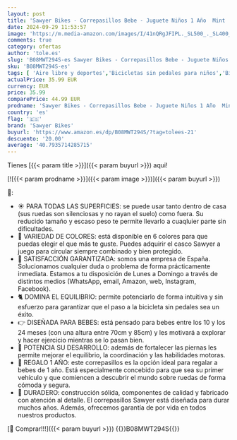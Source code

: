 ```yaml
---
layout: post
title: 'Sawyer Bikes - Correpasillos Bebe - Juguete Niños 1 Año  Mint '
date: 2024-09-29 11:53:57
image: 'https://m.media-amazon.com/images/I/41nQRgJFIPL._SL500_._SL400_.jpg'
comments: true
category: ofertas
author: 'tole.es'
slug: 'B08MWT294S-es Sawyer Bikes - Correpasillos Bebe - Juguete Niños 1 Año Mint'
sku: 'B08MWT294S-es'
tags: [ 'Aire libre y deportes','Bicicletas sin pedales para niños','Bicicletas, triciclos y correpasillos','Juguetes','Juguetes y juegos','bebe','sawyer bikes','🇪🇸', ]
actualPrice: 35.99 EUR
currency: EUR
price: 35.99
comparePrice: 44.99 EUR
prodname: 'Sawyer Bikes - Correpasillos Bebe - Juguete Niños 1 Año  Mint '
country: 'es'
flag: '🇪🇸'
brand: 'Sawyer Bikes'
buyurl: 'https://www.amazon.es/dp/B08MWT294S/?tag=tolees-21'
descuento: '20.00'
average: '40.7935714285715'
---
```


Tienes [{{< param title >}}]({{< param buyurl >}}) aqui!

[![{{< param prodname >}}]({{< param image >}})]({{< param buyurl >}})

🔎:

- ☀️ PARA TODAS LAS SUPERFICIES: se puede usar tanto dentro de casa (sus ruedas son silenciosas y no rayan el suelo) como fuera. Su reducido tamaño y escaso peso te permite llevarlo a cuaqluier parte sin dificultades.
- 🌈 VARIEDAD DE COLORES: está disponible en 6 colores para que puedas elegir el que más te guste. Puedes adquirir el casco Sawyer a juego para circular siempre combinado y bien protegido.
- 💬 SATISFACCIÓN GARANTIZADA: somos una empresa de España. Solucionamos cualquier duda o problema de forma prácticamente inmediata. Estamos a tu disposición de Lunes a Domingo a través de distintos medios (WhatsApp, email, Amazon, web, Instagram, Facebook).
- 🐈 DOMINA EL EQUILIBRIO: permite potenciarlo de forma intuitiva y sin esfuerzo para garantizar que el paso a la bicicleta sin pedales sea un éxito.
- 👉 DISEÑADA PARA BEBES: está pensado para bebes entre los 10 y los 24 meses (con una altura entre 70cm y 85cm) y les motivará a explorar y hacer ejercicio mientras se lo pasan bien.
- 👶 POTENCIA SU DESARROLLO: además de fortalecer las piernas les permite mejorar el equilibrio, la coordinación y las habilidades motoras.
- 🎁 REGALO 1 AÑO: este correpasillos es la opción ideal para regalar a bebes de 1 año. Está especialmente concebido para que sea su primer vehículo y que comiencen a descubrir el mundo sobre ruedas de forma cómoda y segura.
- 💪 DURADERO: construcción sólida, componentes de calidad y fabricado con atención al detalle. El correpasillos Sawyer está diseñada para durar muchos años. Además, ofrecemos garantía de por vida en todos nuestros productos.

[🛒 Comprar!!!]({{< param buyurl >}})
{{<world>}}B08MWT294S{{</world>}}
